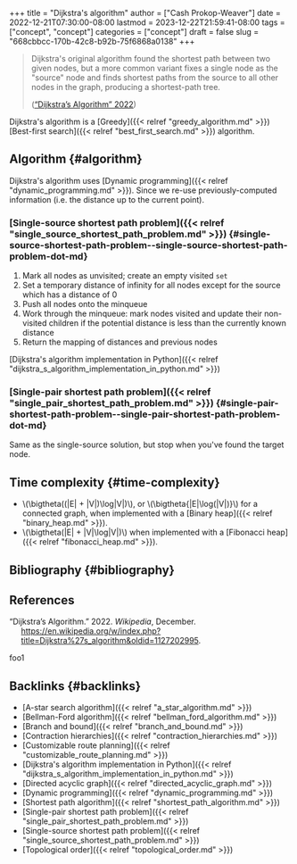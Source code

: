 +++
title = "Dijkstra's algorithm"
author = ["Cash Prokop-Weaver"]
date = 2022-12-21T07:30:00-08:00
lastmod = 2023-12-22T21:59:41-08:00
tags = ["concept", "concept"]
categories = ["concept"]
draft = false
slug = "668cbbcc-170b-42c8-b92b-75f6868a0138"
+++

> Dijkstra's original algorithm found the shortest path between two given nodes, but a more common variant fixes a single node as the "source" node and finds shortest paths from the source to all other nodes in the graph, producing a shortest-path tree.
>
> (<a href="#citeproc_bib_item_1">“Dijkstra’s Algorithm” 2022</a>)

Dijkstra's algorithm is a [Greedy]({{< relref "greedy_algorithm.md" >}}) [Best-first search]({{< relref "best_first_search.md" >}}) algorithm.


## Algorithm {#algorithm}

Dijkstra's algorithm uses [Dynamic programming]({{< relref "dynamic_programming.md" >}}). Since we re-use previously-computed information (i.e. the distance up to the current point).


### [Single-source shortest path problem]({{< relref "single_source_shortest_path_problem.md" >}}) {#single-source-shortest-path-problem--single-source-shortest-path-problem-dot-md}

1.  Mark all nodes as unvisited; create an empty visited `set`
2.  Set a temporary distance of infinity for all nodes except for the source which has a distance of 0
3.  Push all nodes onto the minqueue
4.  Work through the minqueue: mark nodes visited and update their non-visited children if the potential distance is less than the currently known distance
5.  Return the mapping of distances and previous nodes

[Dijkstra's algorithm implementation in Python]({{< relref "dijkstra_s_algorithm_implementation_in_python.md" >}})


### [Single-pair shortest path problem]({{< relref "single_pair_shortest_path_problem.md" >}}) {#single-pair-shortest-path-problem--single-pair-shortest-path-problem-dot-md}

Same as the single-source solution, but stop when you've found the target node.


## Time complexity {#time-complexity}

-   \\(\bigtheta((|E| + |V|)\log|V|)\\), or \\(\bigtheta{|E|\log(|V|)}\\) for a connected graph, when implemented with a [Binary heap]({{< relref "binary_heap.md" >}}).
-   \\(\bigtheta(|E| + |V|\log|V|)\\) when implemented with a [Fibonacci heap]({{< relref "fibonacci_heap.md" >}}).


## Bibliography {#bibliography}

## References

<style>.csl-entry{text-indent: -1.5em; margin-left: 1.5em;}</style><div class="csl-bib-body">
  <div class="csl-entry"><a id="citeproc_bib_item_1"></a>“Dijkstra’s Algorithm.” 2022. <i>Wikipedia</i>, December. <a href="https://en.wikipedia.org/w/index.php?title=Dijkstra%27s_algorithm&oldid=1127202995">https://en.wikipedia.org/w/index.php?title=Dijkstra%27s_algorithm&#38;oldid=1127202995</a>.</div>
</div>

foo1


## Backlinks {#backlinks}

-   [A-star search algorithm]({{< relref "a_star_algorithm.md" >}})
-   [Bellman-Ford algorithm]({{< relref "bellman_ford_algorithm.md" >}})
-   [Branch and bound]({{< relref "branch_and_bound.md" >}})
-   [Contraction hierarchies]({{< relref "contraction_hierarchies.md" >}})
-   [Customizable route planning]({{< relref "customizable_route_planning.md" >}})
-   [Dijkstra's algorithm implementation in Python]({{< relref "dijkstra_s_algorithm_implementation_in_python.md" >}})
-   [Directed acyclic graph]({{< relref "directed_acyclic_graph.md" >}})
-   [Dynamic programming]({{< relref "dynamic_programming.md" >}})
-   [Shortest path algorithm]({{< relref "shortest_path_algorithm.md" >}})
-   [Single-pair shortest path problem]({{< relref "single_pair_shortest_path_problem.md" >}})
-   [Single-source shortest path problem]({{< relref "single_source_shortest_path_problem.md" >}})
-   [Topological order]({{< relref "topological_order.md" >}})
